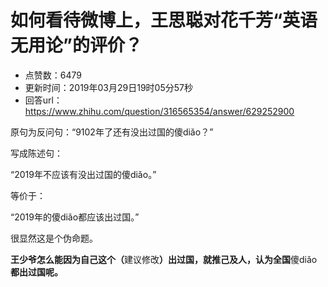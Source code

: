 # 如何看待微博上，王思聪对花千芳“英语无用论”的评价？
- 点赞数：6479
- 更新时间：2019年03月29日19时05分57秒
- 回答url：https://www.zhihu.com/question/316565354/answer/629252900
<body>
 <p data-pid="XJ8l6PG-">原句为反问句：“9102年了还有没出过国的傻diǎo？”</p>
 <p data-pid="hFmZCdvv">写成陈述句：</p>
 <p data-pid="eohw5-Ac">“2019年不应该有没出过国的傻diǎo。”</p>
 <p data-pid="v-JrEwV0">等价于：</p>
 <p data-pid="h2Afkd1Z">“2019年的傻diǎo都应该出过国。”</p>
 <p data-pid="LwyP0IwO">很显然这是个伪命题。</p>
 <p data-pid="jm2L1Y24"><b>王少爷怎么能因为自己这个（</b>建议修改<b>）出过国，就推己及人，认为全国</b>傻diǎo<b>都出过国呢。</b></p>
</body>